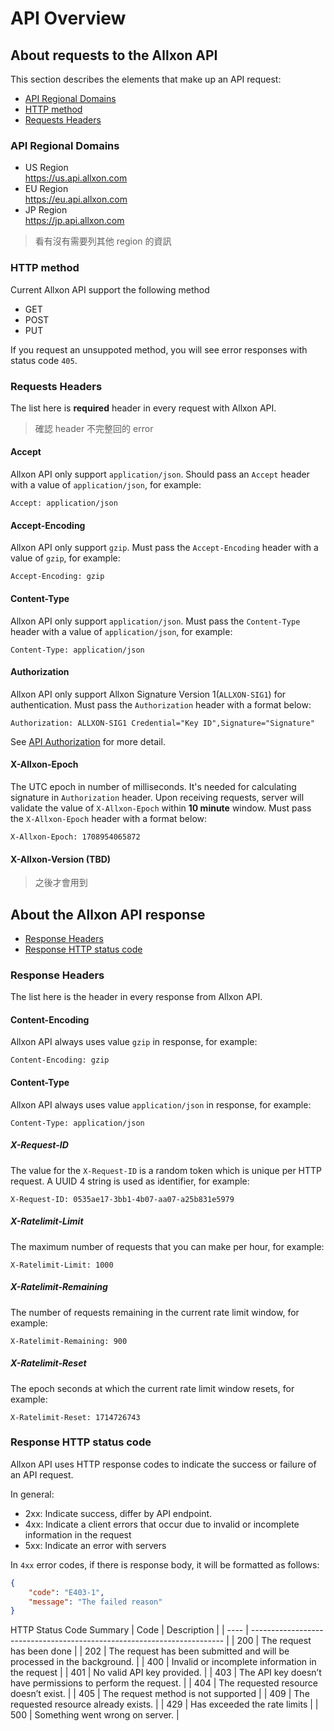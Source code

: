 # API Overview

## About requests to the Allxon API
This section describes the elements that make up an API request:

- [API Regional Domains](#api-regional-domains)
- [HTTP method](#http-method)
- [Requests Headers](#requests-headers)

### API Regional Domains
- US Region  
  https://us.api.allxon.com
- EU Region  
  https://eu.api.allxon.com
- JP Region  
  https://jp.api.allxon.com

> 看有沒有需要列其他 region 的資訊

### HTTP method

Current Allxon API support the following method

- GET
- POST
- PUT

If you request an unsuppoted method, you will see error responses with status code `405`.

### Requests Headers

The list here is **required** header in every request with Allxon API.
> 確認 header 不完整回的 error

#### Accept

Allxon API only support `application/json`. Should pass an `Accept` header with a value of `application/json`, for example:
```
Accept: application/json
```

#### Accept-Encoding

Allxon API only support `gzip`. Must pass the `Accept-Encoding` header with a value of `gzip`, for example:

```
Accept-Encoding: gzip
```

#### Content-Type

Allxon API only support `application/json`. Must pass the `Content-Type` header with a value of `application/json`, for example:
```
Content-Type: application/json
```

#### Authorization

Allxon API only support Allxon Signature Version 1(`ALLXON-SIG1`) for authentication. Must pass the `Authorization` header with a format below:

```
Authorization: ALLXON-SIG1 Credential="Key ID",Signature="Signature"
```

See [API Authorization](./APIAuthorization.md) for more detail.

#### X-Allxon-Epoch

The UTC epoch in number of milliseconds. It's needed for calculating signature in `Authorization` header. Upon receiving requests, server will validate the value of `X-Allxon-Epoch` within **10 minute** window. Must pass the `X-Allxon-Epoch` header with a format below:

```
X-Allxon-Epoch: 1708954065872
```

#### X-Allxon-Version (TBD)
> 之後才會用到

## About the Allxon API response

- [Response Headers](#response-headers)
- [Response HTTP status code](#response-http-status-code)

### Response Headers

The list here is the header in every response from Allxon API.

#### Content-Encoding

Allxon API always uses value `gzip` in response, for example:
```
Content-Encoding: gzip
```

#### Content-Type

Allxon API always uses value `application/json` in response, for example:
```
Content-Type: application/json
```

##### X-Request-ID

The value for the `X-Request-ID` is a random token which is unique per HTTP request. A UUID 4 string is used as identifier, for example:

```
X-Request-ID: 0535ae17-3bb1-4b07-aa07-a25b831e5979
```

##### X-Ratelimit-Limit
The maximum number of requests that you can make per hour, for example:
```
X-Ratelimit-Limit: 1000
```

##### X-Ratelimit-Remaining
The number of requests remaining in the current rate limit window, for example:
```
X-Ratelimit-Remaining: 900
```

##### X-Ratelimit-Reset
The epoch seconds at which the current rate limit window resets, for example:
```
X-Ratelimit-Reset: 1714726743
```

### Response HTTP status code
Allxon API uses HTTP response codes to indicate the success or failure of an API request.

In general:
- 2xx: Indicate success, differ by API endpoint.
- 4xx: Indicate a client errors that occur due to invalid or incomplete information in the request
- 5xx: Indicate an error with servers

In `4xx` error codes, if there is response body, it will be formatted as follows:
```json
{
    "code": "E403-1",
    "message": "The failed reason"
}
```

HTTP Status Code Summary
| Code | Description                                                             |
| ---- | ----------------------------------------------------------------------- |
| 200  | The request has been done                                               |
| 202  | The request has been submitted and will be processed in the background. |
| 400  | Invalid or incomplete information in the request                        |
| 401  | No valid API key provided.                                              |
| 403  | The API key doesn’t have permissions to perform the request.            |
| 404  | The requested resource doesn’t exist.                                   |
| 405  | The request method is not supported                                     |
| 409  | The requested resource already exists.                                  |
| 429  | Has exceeded the rate limits                                            |
| 500  | Something went wrong on server.                                         |